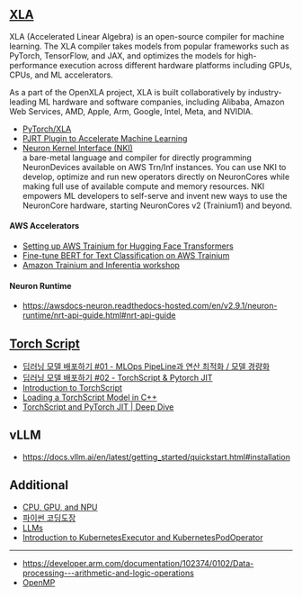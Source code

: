 
  

 
## [XLA](https://openxla.org/xla) ##
XLA (Accelerated Linear Algebra) is an open-source compiler for machine learning. The XLA compiler takes models from popular frameworks such as PyTorch, TensorFlow, and JAX, and optimizes the models for high-performance execution across different hardware platforms including GPUs, CPUs, and ML accelerators.

As a part of the OpenXLA project, XLA is built collaboratively by industry-leading ML hardware and software companies, including Alibaba, Amazon Web Services, AMD, Apple, Arm, Google, Intel, Meta, and NVIDIA.

* [PyTorch/XLA](https://docs.pytorch.org/xla/release/r2.7/index.html)
* [PJRT Plugin to Accelerate Machine Learning](https://opensource.googleblog.com/2024/03/pjrt-plugin-to-accelerate-machine-learning.html)
* [Neuron Kernel Interface (NKI)](https://awsdocs-neuron.readthedocs-hosted.com/en/latest/general/nki/index.html)  
a bare-metal language and compiler for directly programming NeuronDevices available on AWS Trn/Inf instances. You can use NKI to develop, optimize and run new operators directly on NeuronCores while making full use of available compute and memory resources. NKI empowers ML developers to self-serve and invent new ways to use the NeuronCore hardware, starting NeuronCores v2 (Trainium1) and beyond.

#### AWS Accelerators ####

* [Setting up AWS Trainium for Hugging Face Transformers](https://www.philschmid.de/setup-aws-trainium)
* [Fine-tune BERT for Text Classification on AWS Trainium](https://huggingface.co/docs/optimum-neuron/tutorials/fine_tune_bert)
* [Amazon Trainium and Inferentia workshop](https://catalog.us-east-1.prod.workshops.aws/workshops/06367dba-1077-4a51-967c-477dbbbb48b1/en-US/inf2-lab/stable-diffusion)

#### Neuron Runtime ####
* https://awsdocs-neuron.readthedocs-hosted.com/en/v2.9.1/neuron-runtime/nrt-api-guide.html#nrt-api-guide


## [Torch Script](https://docs.pytorch.org/docs/main/jit.html) ##

* [딥러닝 모델 배포하기 #01 - MLOps PipeLine과 연산 최적화 / 모델 경량화](https://happy-jihye.github.io/dl/torch-1/)
* [딥러닝 모델 배포하기 #02 - TorchScript & Pytorch JIT](https://happy-jihye.github.io/dl/torch-2/)
* [Introduction to TorchScript](https://docs.pytorch.org/tutorials/beginner/Intro_to_TorchScript_tutorial.html)
* [Loading a TorchScript Model in C++](https://docs.pytorch.org/tutorials/advanced/cpp_export.html)
* [TorchScript and PyTorch JIT | Deep Dive](https://www.youtube.com/watch?v=2awmrMRf0dA)


## vLLM ##

* https://docs.vllm.ai/en/latest/getting_started/quickstart.html#installation


## Additional ##

* [CPU, GPU, and NPU](https://levysoft.medium.com/cpu-gpu-and-npu-understanding-key-differences-and-their-roles-in-artificial-intelligence-2913a24d0747)
* [파이썬 코딩도장](https://dojang.io/course/view.php?id=7)
* [LLMs](https://wikidocs.net/book/13922)
* [Introduction to KubernetesExecutor and KubernetesPodOperator](https://medium.com/uncanny-recursions/introduction-to-kubernetesexecutor-and-kubernetespodoperator-ae9bb809e3b3)

---

* https://developer.arm.com/documentation/102374/0102/Data-processing---arithmetic-and-logic-operations
* [OpenMP](https://junstar92.tistory.com/234#:~:text=OpenMP%EB%8A%94%20Pthreads%EC%99%80%20%EA%B0%99%EC%9D%80%20API%EB%A5%BC%20%EC%82%AC%EC%9A%A9%ED%95%98%EC%97%AC%20%EA%B3%A0%EC%84%B1%EB%8A%A5%20%ED%94%84%EB%A1%9C%EA%B7%B8%EB%9E%A8%EC%9D%84,level%EC%97%90%EC%84%9C%20%EA%B0%9C%EB%B0%9C%ED%95%A0%20%EC%88%98%20%EC%9E%88%EB%8F%84%EB%A1%9D%20OpenMP%20%EC%8A%A4%ED%8E%99%EC%9D%84%20%EC%A0%95%EC%9D%98%ED%95%98%EC%98%80%EC%8A%B5%EB%8B%88%EB%8B%A4.)
